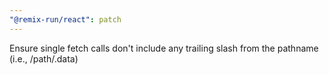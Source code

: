 ```yaml
---
"@remix-run/react": patch
---
```


Ensure single fetch calls don't include any trailing slash from the pathname (i.e., /path/.data)
